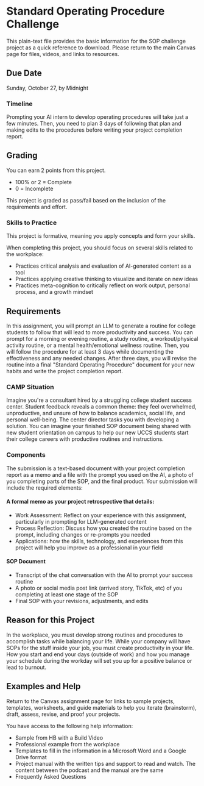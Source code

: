 # Standard Operating Procedure Challenge
This plain-text file provides the basic information for the SOP challenge project as a quick reference to download. Please return to the main Canvas page for files, videos, and links to resources.

## Due Date

Sunday, October 27, by Midnight

### Timeline

Prompting your AI intern to develop operating procedures will take just a few minutes. Then, you need to plan 3 days of following that plan and making edits to the procedures before writing your project completion report.

## Grading
You can earn 2 points from this project. 

* 100% or 2  = Complete
* 0 = Incomplete

This project is graded as pass/fail based on the inclusion of the requirements and effort.

### Skills to Practice

This project is formative, meaning you apply concepts and form your skills.

When completing this project, you should focus on several skills related to the workplace:

* Practices critical analysis and evaluation of AI-generated content as a tool
* Practices applying creative thinking to visualize and iterate on new ideas
* Practices meta-cognition to critically reflect on work output, personal process, and a growth mindset


## Requirements

In this assignment, you will prompt an LLM to generate a routine for college students to follow that will lead to more productivity and success. You can prompt for a morning or evening routine, a study routine, a workout/physical activity routine, or a mental health/emotional wellness routine. Then, you will follow the procedure for at least 3 days while documenting the effectiveness and any needed changes. After three days, you will revise the routine into a final "Standard Operating Procedure" document for your new habits and write the project completion report.

### CAMP Situation
Imagine you're a consultant hired by a struggling college student success center. Student feedback reveals a common theme: they feel overwhelmed, unproductive, and unsure of how to balance academics, social life, and personal well-being. The center director tasks you with developing a solution. You can imagine your finished SOP document being shared with new student orientation on campus to help our new UCCS students start their college careers with productive routines and instructions.

### Components

The submission is a text-based document with your project completion report as a memo and a file with the prompt you used on the AI, a photo of you completing parts of the SOP, and the final product. Your submission will include the required elements:

#### A formal memo as your project retrospective that details:
* Work Assessment: Reflect on your experience with this assignment, particularly in prompting for LLM-generated content
* Process Reflection: Discuss how you created the routine based on the prompt, including changes or re-prompts you needed
* Applications: how the skills, technology, and experiences from this project will help you improve as a professional in your field

#### SOP Document
* Transcript of the chat conversation with the AI to prompt your success routine
* A photo or social media post link (arrived story, TikTok, etc) of you completing at least one stage of the SOP
* Final SOP with your revisions, adjustments, and edits

## Reason for this Project
In the workplace, you must develop strong routines and procedures to accomplish tasks while balancing your life. While your company will have SOPs for the stuff inside your job, you must create productivity in your life. How you start and end your days (outside of work) and how you manage your schedule during the workday will set you up for a positive balance or lead to burnout. 

## Examples and Help

Return to the Canvas assignment page for links to sample projects, templates, worksheets, and guide materials to help you iterate (brainstorm), draft, assess, revise, and proof your projects. 

You have access to the following help information:

* Sample from HB with a Build Video
* Professional example from the workplace
* Templates to fill in the information in a Microsoft Word and a Google Drive format
* Project manual with the written tips and support to read and watch. The content between the podcast and the manual are the same
* Frequently Asked Questions
